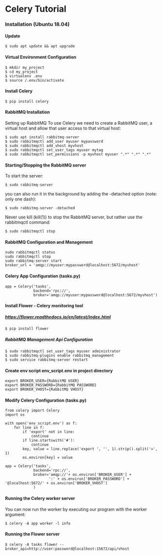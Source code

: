 # Celery Tutorial 
### Installation (Ubuntu 18.04)
#### Update 
```
$ sudo apt update && apt upgrade
```
#### Virtual Environment Configuration
```
$ mkdir my_project
$ cd my_project
$ virtualenv .env
$ source /.env/bin/activate
```
#### Install Celery
```
$ pip install celery
```
#### RabbitMQ Installation
Setting up RabbitMQ
To use Celery we need to create a RabbitMQ user, a virtual host and allow that user access to that virtual host:
```
$ sudo apt install rabbitmq-server
$ sudo rabbitmqctl add_user myuser mypassword
$ sudo rabbitmqctl add_vhost myvhost
$ sudo rabbitmqctl set_user_tags myuser mytag
$ sudo rabbitmqctl set_permissions -p myvhost myuser ".*" ".*" ".*"
```
#### Starting/Stopping the RabbitMQ server
To start the server:
```
$ sudo rabbitmq-server
```
you can also run it in the background by adding the -detached option (note: only one dash):
```
$ sudo rabbitmq-server -detached
```
Never use kill (kill(1)) to stop the RabbitMQ server, but rather use the rabbitmqctl command:
```
$ sudo rabbitmqctl stop
```

#### RabbitMQ Configuration and Management
```
sudo rabbitmqctl status
sudo rabbitmqctl stop
sudo rabbitmq-server start
broker_url = 'amqp://myuser:mypassword@localhost:5672/myvhost'
```

#### Celery App Configuration (tasks.py)
```
app = Celery('tasks',
             backend='rpc://',
             broker='amqp://myuser:mypassword@localhost:5672/myvhost')
```

#### Install Flower - Celery monitoring tool
##### https://flower.readthedocs.io/en/latest/index.html
```
$ pip install flower
```
##### RabbitMQ Management Api Configuration
```
$ sudo rabbitmqctl set_user_tags myuser administrator
$ sudo rabbitmq-plugins enable rabbitmq_management
$ sudo service rabbitmq-server restart
```
#### Create env script env_script.env in project directory
```
export BROKER_USER={RabbitMQ USER}
export BROKER_PASSWORD={RabbitMQ PASSWORD}
export BROKER_VHOST={RabbitMQ VHOST}
```
#### Modify Celery Configuration (tasks.py)
```
from celery import Celery
import os

with open('env_script.env') as f:
    for line in f:
        if 'export' not in line:
            continue
        if line.startswith('#'):
            continue
        key, value = line.replace('export ', '', 1).strip().split('=', 1)
        os.environ[key] = value
        
app = Celery('tasks',
             backend='rpc://',
             broker='amqp://'+ os.environ['BROKER_USER'] +
                    ':' + os.environ['BROKER_PASSWORD'] + '@localhost:5672/' + os.environ['BROKER_VHOST']
             )
```

#### Running the Celery worker server
You can now run the worker by executing our program with the worker argument:
```
$ celery -A app worker -l info
```
#### Running the Flower server
```
$ celery -A tasks flower --broker_api=http://user:password@localhost:15672/api/vhost
```
